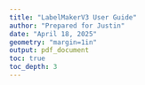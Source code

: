 ```yaml
---
title: "LabelMakerV3 User Guide"
author: "Prepared for Justin"
date: "April 18, 2025"
geometry: "margin=1in"
output: pdf_document
toc: true
toc_depth: 3
---
```


